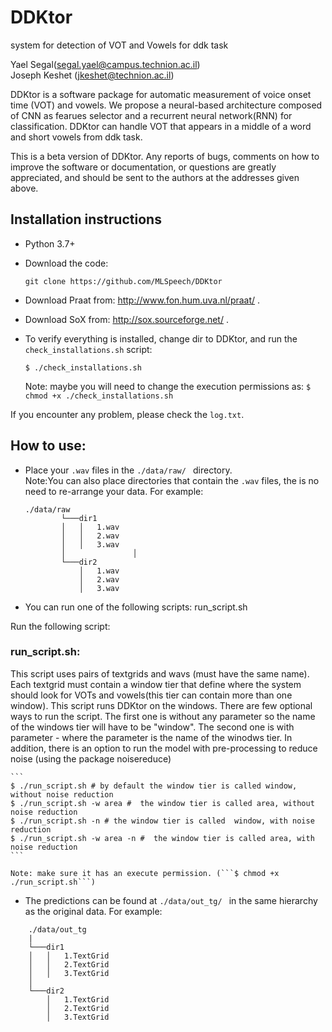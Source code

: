 # DDKtor
system for detection of VOT and Vowels for ddk task


Yael Segal(segal.yael@campus.technion.ac.il)\
Joseph Keshet (jkeshet@technion.ac.il)             

             
DDKtor is a software package for automatic measurement of voice onset time (VOT) and vowels.
We propose a neural-based architecture composed of CNN as fearues selector and a recurrent neural network(RNN) for classification. DDKtor can handle VOT that appears in a middle of a word and short vowels from ddk task. 

This is a beta version of DDKtor. Any reports of bugs, comments on how to improve the software or documentation, or questions are greatly appreciated, and should be sent to the authors at the addresses given above.


## Installation instructions

- Python 3.7+

- Download the code:
    ```
    git clone https://github.com/MLSpeech/DDKtor
    
    ```
- Download Praat from: http://www.fon.hum.uva.nl/praat/ .

- Download SoX from: http://sox.sourceforge.net/ .

- To verify everything is installed, change dir to DDKtor, and run the ```check_installations.sh``` script:
    ```
    $ ./check_installations.sh
     ```
  Note: maybe you will need to change the execution permissions as: ```$ chmod +x ./check_installations.sh```
  
  
If you encounter any problem, please check the ```log.txt```.

## How to use:

- Place your ```.wav``` files in the ```./data/raw/ ``` directory.  \
Note:You can also place directories that contain the ```.wav``` files, the is no need to re-arrange your data. For example:
    ```
    ./data/raw
            └───dir1
            │   │   1.wav
            │   │   2.wav
            │   │   3.wav
            │               │   
            └───dir2
                │   1.wav
                │   2.wav
                │   3.wav
    ```

- You can run one of the following scripts: run_script.sh

Run the following script:

### run_script.sh:

This script uses pairs of textgrids and wavs (must have the same name). Each textgrid must contain a window tier that define where the system should look for VOTs and vowels(this tier can contain more than one window).
This script runs DDKtor on the windows.
There are few optional ways to run the script. The first one is without any parameter so the name of the windows tier will have to be "window". The second one is with parameter - where the parameter is the name of the winodws tier. 
In addition, there is an option to run the model with pre-processing to reduce noise (using the package noisereduce)
    
    ```
    $ ./run_script.sh # by default the window tier is called window, without noise reduction
    $ ./run_script.sh -w area #  the window tier is called area, without noise reduction
    $ ./run_script.sh -n # the window tier is called  window, with noise reduction
    $ ./run_script.sh -w area -n #  the window tier is called area, with noise reduction
    ```         

    Note: make sure it has an execute permission. (```$ chmod +x ./run_script.sh```)


- The predictions can be found at ```./data/out_tg/ ``` in the same hierarchy as the original data.
For example:

```
    ./data/out_tg
    | 
    └───dir1
    │   │   1.TextGrid
    │   │   2.TextGrid
    │   │   3.TextGrid
    │               
    └───dir2
        │   1.TextGrid
        │   2.TextGrid
        │   3.TextGrid
```
  
